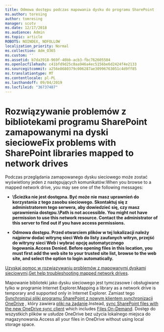 ```yaml
---
title: Odmowa dostępu podczas mapowania dysku do programu SharePoint
ms.author: toresing
author: tomresing
manager: scotv
ms.date: 12/17/2018
ms.audience: Admin
ms.topic: article
ROBOTS: NOINDEX, NOFOLLOW
localization_priority: Normal
ms.collection: Adm_O365
ms.custom: ''
ms.assetid: b7da3918-969f-40bb-acb3-fbc762605504
ms.openlocfilehash: c41bfd9d25c8aa946a4ec5156be6d2424f4e2133
ms.sourcegitcommit: a256e8680379c006287ae30996763051c4d9ff85
ms.translationtype: MT
ms.contentlocale: pl-PL
ms.lasthandoff: 09/04/2019
ms.locfileid: "36737487"
---
```

# <a name="fix-problems-with-sharepoint-libraries-mapped-to-network-drives"></a><span data-ttu-id="0548d-102">Rozwiązywanie problemów z bibliotekami programu SharePoint zamapowanymi na dyski sieciowe</span><span class="sxs-lookup"><span data-stu-id="0548d-102">Fix problems with SharePoint libraries mapped to network drives</span></span>

<span data-ttu-id="0548d-103">Podczas przeglądania zamapowanego dysku sieciowego może zostać wyświetlony jeden z następujących komunikatów:</span><span class="sxs-lookup"><span data-stu-id="0548d-103">When you browse to a mapped network drive, you may see one of the following messages:</span></span>
  
- <span data-ttu-id="0548d-104">**\\Ścieżka nie jest dostępna. Być może nie masz uprawnień do korzystania z tego zasobu sieciowego. Skontaktuj się z administratorem tego serwera, aby dowiedzieć się, czy masz uprawnienia dostępu.**</span><span class="sxs-lookup"><span data-stu-id="0548d-104">**\\Path is not accessible. You might not have permission to use this network resource. Contact the administrator of this server to find out if you have access permissions.**</span></span>

- <span data-ttu-id="0548d-105">**Odmowa dostępu. Przed otwarciem plików w tej lokalizacji należy najpierw dodać witrynę sieci Web do listy zaufanych witryn, przejść do witryny sieci Web i wybrać opcję automatycznego logowania.**</span><span class="sxs-lookup"><span data-stu-id="0548d-105">**Access Denied. Before opening files in this location, you must first add the web site to your trusted site list, browse to the web site, and select the option to login automatically.**</span></span>

<span data-ttu-id="0548d-106">[Uzyskaj pomoc w rozwiązywaniu problemów z mapowanymi dyskami sieciowymi](https://docs.microsoft.com/sharepoint/support/administration/troubleshoot-mapped-network-drives).</span><span class="sxs-lookup"><span data-stu-id="0548d-106">[Get help troubleshooting mapped network drives](https://docs.microsoft.com/sharepoint/support/administration/troubleshoot-mapped-network-drives).</span></span>
  
<span data-ttu-id="0548d-107">Mapowanie biblioteki jako dysku sieciowego jest tymczasowe i obsługiwane tylko w programie Internet Explorer.</span><span class="sxs-lookup"><span data-stu-id="0548d-107">Mapping a library as a network drive is temporary and supported only in Internet Explorer.</span></span> <span data-ttu-id="0548d-108">Zamiast tego [Synchronizuj pliki programu SharePoint z nowym klientem synchronizacji OneDrive](https://support.office.com/article/6de9ede8-5b6e-4503-80b2-6190f3354a88.aspx) , który zawiera [pliki na żądanie](https://support.office.com/article/0e6860d3-d9f3-4971-b321-7092438fb38e.aspx).</span><span class="sxs-lookup"><span data-stu-id="0548d-108">Instead, [sync SharePoint files with the new OneDrive sync client](https://support.office.com/article/6de9ede8-5b6e-4503-80b2-6190f3354a88.aspx) which includes [Files On-Demand](https://support.office.com/article/0e6860d3-d9f3-4971-b321-7092438fb38e.aspx).</span></span> <span data-ttu-id="0548d-109">Dostęp do wszystkich plików w usłudze OneDrive bez użycia lokalnego miejsca do magazynowania.</span><span class="sxs-lookup"><span data-stu-id="0548d-109">Access all your files in OneDrive without using local storage space.</span></span>
  